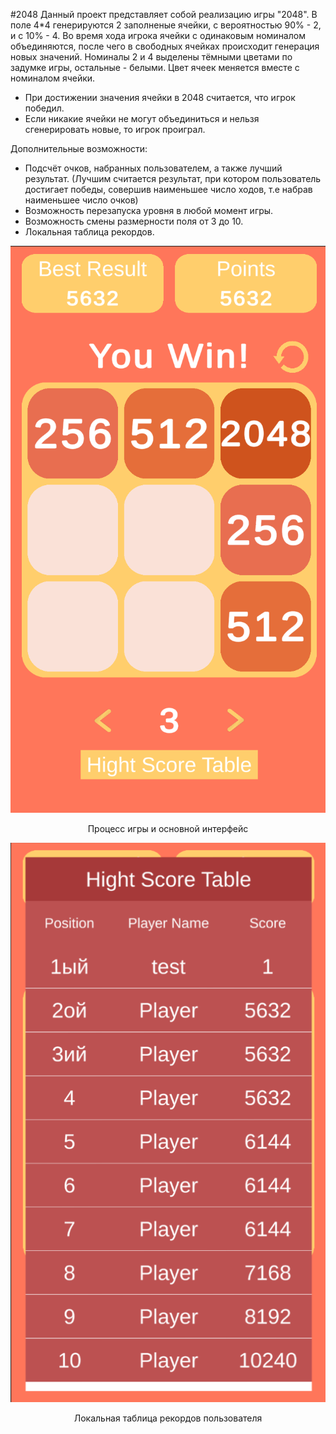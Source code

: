 #2048
Данный проект представляет собой реализацию игры "2048".
В поле 4*4 генерируются 2 заполненые ячейки, с вероятностью 90% - 2, и с 10% - 4. Во время хода игрока ячейки с одинаковым номиналом объединяются, после чего в свободных ячейках происходит генерация новых значений. Номиналы 2 и 4 выделены тёмными цветами по задумке игры, остальные - белыми. Цвет ячеек меняется вместе с номиналом ячейки. 
- При достижении значения ячейки в 2048 считается, что игрок победил.
- Если никакие ячейки не могут объединиться и нельзя сгенерировать новые, то игрок проиграл.

Дополнительные возможности:
- Подсчёт очков, набранных пользователем, а также лучший результат. (Лучшим считается результат, при котором пользователь достигает победы, совершив наименьшее число ходов, т.е набрав наименьшее число очков)
- Возможность перезапуска уровня в любой момент игры.
- Возможность смены размерности поля от 3 до 10.
- Локальная таблица рекордов.
<div align="center">
    <img src="generate_field.png" >
    <p>Процесс игры и основной интерфейс</p>
</div>
<div align="center">
    <img src="end_game_lose.png" >
    <p>Локальная таблица рекордов пользователя</p>
</div>
